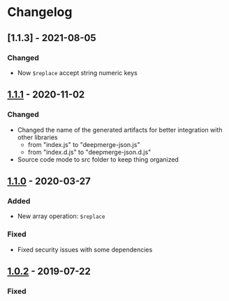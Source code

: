 # Changelog

## [1.1.3] - 2021-08-05
### Changed
* Now `$replace` accept string numeric keys 

## [1.1.1] - 2020-11-02
### Changed
* Changed the name of the generated artifacts for better integration with other libraries
	* from "index.js" to "deepmerge-json.js"
	* from "index.d.js" to "deepmerge-json.d.js"
* Source code mode to src folder to keep thing organized


## [1.1.0] - 2020-03-27
### Added
* New array operation: `$replace`

### Fixed
* Fixed security issues with some dependencies


## [1.0.2] - 2019-07-22
### Fixed
* Arrays of objects were not being merged

### Added
* `$push` tests


## [1.0.0] - 2019-07-07
Initial version


[1.1.1]: https://github.com/kleber-swf/deepmerge-json/tree/v1.1.1
[1.1.0]: https://github.com/kleber-swf/deepmerge-json/tree/v1.1.0
[1.0.2]: https://github.com/kleber-swf/deepmerge-json/tree/v1.0.2
[1.0.0]: https://github.com/kleber-swf/deepmerge-json/tree/v1.0.0